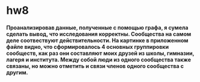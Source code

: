 # hw8
#### Проанализировав данные, полученные с помощью графа, я сумела сделать вывод, что исследования корректны. Сообщества на самом деле  соотвествуют действительности. На картинке в приложенном файле видно, что сформировалось 4 основных группировки сообществ, как раз они составляют моих друзей из школы, гимназии, лагеря и института. Между собой люди из одного сообщества также связаны, но можно отметить и связи членов одного сообщества с другим.
